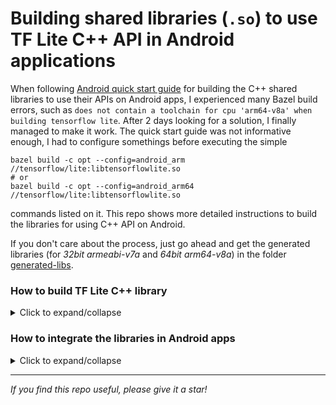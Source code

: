 # Building shared libraries (`.so`) to use TF Lite C++ API in Android applications

When following [Android quick start guide](https://www.tensorflow.org/lite/guide/android#use_tflite_c_api) for building the C++ shared libraries to use their APIs on Android apps, I experienced many Bazel build errors,
such as `does not contain a toolchain for cpu 'arm64-v8a' when building tensorflow lite`.
After 2 days looking for a solution, I finally managed to make it work.
The quick start guide was not informative enough, I had to configure somethings before executing the simple

```
bazel build -c opt --config=android_arm //tensorflow/lite:libtensorflowlite.so
# or
bazel build -c opt --config=android_arm64 //tensorflow/lite:libtensorflowlite.so
```
commands listed on it.
This repo shows more detailed instructions to build the libraries for using C++ API on Android.

If you don't care about the process, just go ahead and get the generated libraries (for *32bit armeabi-v7a* and *64bit arm64-v8a*) in the folder [generated-libs](./generated-libs).

### How to build TF Lite C++ library
<details><summary>Click to expand/collapse</summary>
<p>

- Step 1: [Install Bazel](https://docs.bazel.build/versions/4.0.0/install.html) 

- Step 2: Clone the [TensorFlow repo](https://github.com/tensorflow/tensorflow)
```
git clone https://github.com/tensorflow/tensorflow
cd ./tensorflow/
```

- **Step 3: Configure Android build **
**Before running the `bazel build ...` command, you need to configure the build process. Do so by executing 

```
./configure
```
The `configure` file is at the root of the tensorflow directory, which you `cd` to at Step 2.
Now you have to input some configurations on the command line:

```
$ ./configure
You have bazel 3.7.2-homebrew installed.
Please specify the location of python. [Default is /Library/Developer/CommandLineTools/usr/bin/python3]: /Users/cuongvng/opt/miniconda3/envs/style-transfer-tf-lite/bin/python
```
First is the location of python, because `./configure` executes the `.configure.py` file.
Choose the location that has Numpy installed, otherwise the later build will fail.
Here I point it to the python executable of a conda environment.
Next, 

```
Found possible Python library paths:
  /Users/cuongvng/opt/miniconda3/envs/style-transfer-tf-lite/lib/python3.7/site-packages
Please input the desired Python library path to use.  Default is [/Users/cuongvng/opt/miniconda3/envs/style-transfer-tf-lite/lib/python3.7/site-packages]
```
I press `Enter` to use the default site-packages, which contains necessary libraries to build TF.
Next,
```
Do you wish to build TensorFlow with ROCm support? [y/N]: N
No ROCm support will be enabled for TensorFlow.

Do you wish to build TensorFlow with CUDA support? [y/N]: N
No CUDA support will be enabled for TensorFlow.

Do you wish to download a fresh release of clang? (Experimental) [y/N]: N
Clang will not be downloaded.

Please specify optimization flags to use during compilation when bazel option "--config=opt" is specified [Default is -Wno-sign-compare]: 
```
Key in as showed above, on the last line type `Enter`.
Then it asks you whether to configure ./WORKSPACE for Android builds, type **y** to add configurations.

```
Would you like to interactively configure ./WORKSPACE for Android builds? [y/N]: y
Searching for NDK and SDK installations.

Please specify the home path of the Android NDK to use. [Default is /Users/cuongvng/library/Android/Sdk/ndk-bundle]: /Users/cuongvng/Library/Android/sdk/ndk/21.1.6352462
```
That is the home path of the Android NDK (version 21.1.6352462) on my local machine. Note that when you `ls` the path, it must include `platforms`, e.g.:
```
$ ls /Users/cuongvng/Library/Android/sdk/ndk/21.1.6352462
CHANGELOG.md      build             ndk-stack         prebuilt          source.properties wrap.sh
NOTICE            meta              ndk-which         python-packages   sources
NOTICE.toolchain  ndk-build         package.xml       shader-tools      sysroot
README.md         ndk-gdb           platforms         simpleperf        toolchains
```

For now I ignore the resulting WARNING, then choose the min NDK API level
```
WARNING: The NDK version in /Users/cuongvng/Library/Android/sdk/ndk/21.1.6352462 is 21, which is not supported by Bazel (officially supported versions: [10, 11, 12, 13, 14, 15, 16, 17, 18]). Please use another version. Compiling Android targets may result in confusing errors.

Please specify the (min) Android NDK API level to use. [Available levels: ['16', '17', '18', '19', '21', '22', '23', '24', '26', '27', '28', '29']] [Default is 21]: 29
```

Next
```
Please specify the home path of the Android SDK to use. [Default is /Users/cuongvng/library/Android/Sdk]: /Users/cuongvng/Library/Android/sdk

Please specify the Android SDK API level to use. [Available levels: ['28', '29', '30']] [Default is 30]: 30

Please specify an Android build tools version to use. [Available versions: ['29.0.2', '29.0.3', '30.0.3', '31.0.0-rc1']] [Default is 31.0.0-rc1]: 30.0.3
```

That is all for Android build configs. Choose `N` for all questions appearing later:

- Step 4: Build the shared library (`.so`)
Now you can run the bazel build command to generate libraries for your target architecture:

```
bazel build -c opt --config=android_arm //tensorflow/lite:libtensorflowlite.so
# or
bazel build -c opt --config=android_arm64 //tensorflow/lite:libtensorflowlite.so
```

It should work without errors.
The generated library would be saved at `./bazel-bin/tensorflow/lite/libtensorflowlite.so`.

</p>
</details>

### How to integrate the libraries in Android apps
<details><summary>Click to expand/collapse</summary>
<p>
- Include all header file
- FlatBuffers
- Abseil
</p>
</details>

---
*If you find this repo useful, please give it a star!*
